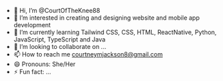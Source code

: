 - 👋 Hi, I’m @CourtOfTheKnee88
- 👀 I’m interested in creating and designing website and mobile app development
- 🌱 I’m currently learning Tailwind CSS, CSS, HTML, ReactNative, Python, JavaScript, TypeScript and Java
- 💞️ I’m looking to collaborate on ...
- 📫 How to reach me courtneymjackson8@gmail.com
- 😄 Pronouns: She/Her
- ⚡ Fun fact: ...

<!---
CourtOfTheKnee88/CourtOfTheKnee88 is a ✨ special ✨ repository because its `README.md` (this file) appears on your GitHub profile.
You can click the Preview link to take a look at your changes.
--->
